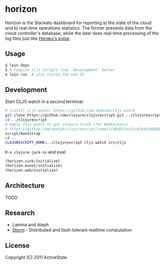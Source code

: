 # horizon

Horizon is the Stackato dashboard for reporting a) the state of the cloud and b) real-time operations statistics. The former presents data from the cloud controller's database, while the later does real-time processing of the log files just like [Heroku's pulse](http://lanyrd.com/2011/clojure-conj/shhfd/).

## Usage

```bash
$ lein deps
$ # Compile cljs scripts (see 'Development' below)
$ lein run  # also starts the web UI
```
    
## Development

Start CLJS watch in a second terminal:

```bash
# install cljs-watch: https://github.com/ibdknox/cljs-watch
git clone https://github.com/clojure/clojurescript.git ../clojurescript
cd ../clojurescript 
# Apply this patch to get closure trunk (for WebSockets)
# https://github.com/neotyk/clojurescript/commit/d8d51fec2cc61b41de0666d12a3d6b65da4063c0
script/bootstrap
cd ..
CLOJURESCRIPT_HOME=../clojurescript cljs-watch src/cljs
```
    
`M-x clojure-jack-in` and eval:

```clj
(horizon.sink/initialize)
(horizon.event/initialize)
(horizon.web/initialize)
```

## Architecture

TODO

## Research

* Lamina and Aleph
* [Storm](https://github.com/nathanmarz/storm) - Distributed and fault-tolerant realtime computation

## License

Copyright (C) 2011 ActiveState

